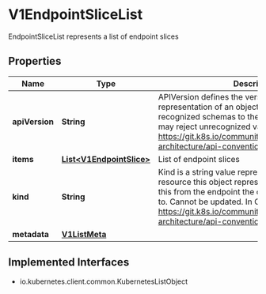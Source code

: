 

# V1EndpointSliceList

EndpointSliceList represents a list of endpoint slices

## Properties

| Name | Type | Description | Notes |
|------------ | ------------- | ------------- | -------------|
|**apiVersion** | **String** | APIVersion defines the versioned schema of this representation of an object. Servers should convert recognized schemas to the latest internal value, and may reject unrecognized values. More info: https://git.k8s.io/community/contributors/devel/sig-architecture/api-conventions.md#resources |  [optional] |
|**items** | [**List&lt;V1EndpointSlice&gt;**](V1EndpointSlice.md) | List of endpoint slices |  |
|**kind** | **String** | Kind is a string value representing the REST resource this object represents. Servers may infer this from the endpoint the client submits requests to. Cannot be updated. In CamelCase. More info: https://git.k8s.io/community/contributors/devel/sig-architecture/api-conventions.md#types-kinds |  [optional] |
|**metadata** | [**V1ListMeta**](V1ListMeta.md) |  |  [optional] |


## Implemented Interfaces

* io.kubernetes.client.common.KubernetesListObject


